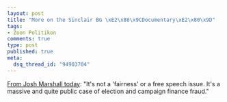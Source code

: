 ```yaml
--- 
layout: post
title: "More on the Sinclair BG \xE2\x80\x9CDocumentary\xE2\x80\x9D"
tags: 
- Zoon Politikon
comments: true
type: post
published: true
meta: 
  dsq_thread_id: "94903704"
---
```

<a href="http://www.talkingpointsmemo.com/archives/week_2004_10_10.php#003641">From Josh Marshall today</a>: "It's not a 'fairness' or a free speech issue. It's a massive and quite public case of election and campaign finance fraud."
